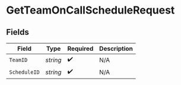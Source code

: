 # GetTeamOnCallScheduleRequest


## Fields

| Field              | Type               | Required           | Description        |
| ------------------ | ------------------ | ------------------ | ------------------ |
| `TeamID`           | *string*           | :heavy_check_mark: | N/A                |
| `ScheduleID`       | *string*           | :heavy_check_mark: | N/A                |
